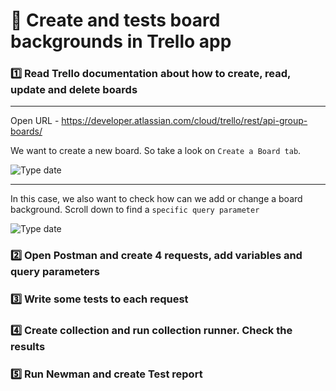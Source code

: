#  :pushpin: Create and tests board backgrounds in Trello app

###   :one: Read Trello documentation about how to create, read, update and delete boards

---
Open URL - https://developer.atlassian.com/cloud/trello/rest/api-group-boards/

We want to create a new board. So take a look on `Create a Board tab`.

![Type date](https://i.imgur.com/YgFHKi1.jpg)

---
In this case, we also want to check how can we add or change a board background. Scroll down to find a `specific query parameter`

![Type date](https://i.imgur.com/HwWx5K5.jpg)

###   :two: Open Postman and create 4 requests, add variables and query parameters 
###   :three: Write some tests to each request
###   :four: Create collection and run collection runner. Check the results
###   :five: Run Newman and create Test report

